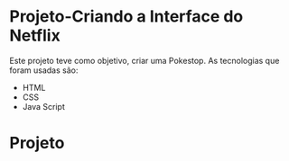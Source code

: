 # Projeto-Criando a Interface do Netflix

Este projeto teve como objetivo, criar uma Pokestop.
As tecnologias que foram usadas são:

- HTML
- CSS
- Java Script

# Projeto



